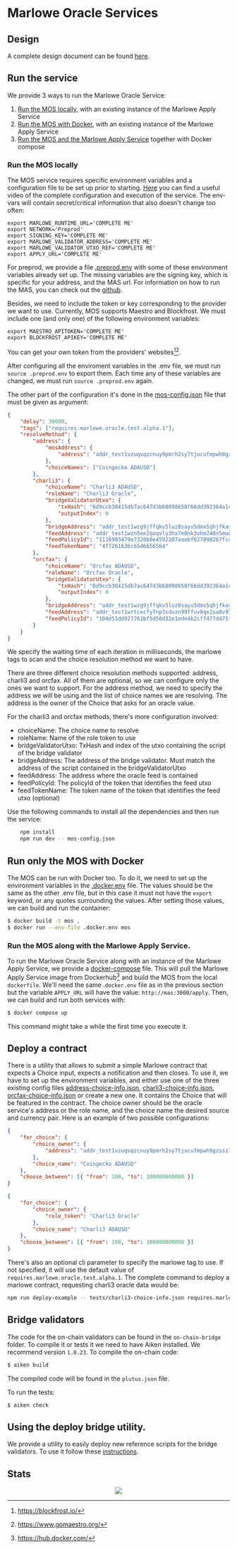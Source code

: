 # Marlowe Oracle Services

## Design

A complete design document can be found [here](./docs/design.md).

## Run the service

We provide 3 ways to run the Marlowe Oracle Service:

1. [Run the MOS locally](#run-the-mos-locally), with an existing instance of the Marlowe Apply Service
2. [Run the MOS with Docker](#run-only-the-mos-with-docker), with an existing instance of the Marlowe Apply Service
3. [Run the MOS and the Marlowe Apply Service](#run-the-mos-along-with-the-marlowe-apply-service) together with Docker compose

### Run the MOS locally

The MOS service requires specific environment variables and a configuration file to be set up prior to starting. [Here](https://www.youtube.com/watch?v=vHNLUrgpkik) you can find a useful video of the complete configuration and execution of the service. The env-vars will contain secret/critical information that also doesn't change too often:

```shell
export MARLOWE_RUNTIME_URL='COMPLETE ME'
export NETWORK='Preprod'
export SIGNING_KEY='COMPLETE ME'
export MARLOWE_VALIDATOR_ADDRESS='COMPLETE ME'
export MARLOWE_VALIDATOR_UTXO_REF='COMPLETE ME'
export APPLY_URL='COMPLETE ME'
```

For preprod, we provide a file [.preprod.env](.preprod.env) with some of these environment variables already set up. The missing variables are the signing key, which is specific for your address, and the MAS url. For information on how to run the MAS, you can check out the [github](https://github.com/marlowe-contrib/marlowe-apply-service).

Besides, we need to include the token or key corresponding to the provider we want to use. Currently, MOS supports Maestro and Blockfrost. We must include one (and only one) of the following environment variables:

```shell
export MAESTRO_APITOKEN='COMPLETE ME'
export BLOCKFROST_APIKEY='COMPLETE ME'
```

You can get your own token from the providers' websites[^1][^2].

After configuring all the enviroment variables in the .env file, we must run `source .preprod.env` to export them. Each time any of these variables are changed, we must run `source .preprod.env` again.

The other part of the configuration it's done in the [mos-config.json](./mos-config.json) file that must be given as argument:

```json
{
    "delay": 30000,
    "tags": ["requires.marlowe.oracle.test.alpha.1"],
    "resolveMethod": {
        "address": {
            "mosAddress": {
                "address": "addr_test1vzuqvqzcnuy9pmrh2sy7tjucufmpwh8gzssz7v6scn0e04gxdvna9"
            },
            "choiceNames": ["Coingecko ADAUSD"]
        },
        "charli3": {
            "choiceName": "Charli3 ADAUSD",
            "roleName": "Charli3 Oracle",
            "bridgeValidatorUtxo": {
                "txHash": "6d9ccb38415db7ac647d3b68098658f66dd392364a1ce42fede5a998187576b6",
                "outputIndex": 0
            },
            "bridgeAddress": "addr_test1wzg9jffqkv5luz8sayu5dmx5qhjfkayq090z0jmp3uqzmzq480snu",
            "feedAddress": "addr_test1wzn5ee2qaqvly3hx7e0nk3vhm240n5muq3plhjcnvx9ppjgf62u6a",
            "feedPolicyId": "1116903479e7320b8e4592207aaebf627898267fcd80e2d9646cbf07",
            "feedTokenName": "4f7261636c6546656564"
        },
        "orcfax": {
            "choiceName": "Orcfax ADAUSD",
            "roleName": "Orcfax Oracle",
            "bridgeValidatorUtxo": {
                "txHash": "6d9ccb38415db7ac647d3b68098658f66dd392364a1ce42fede5a998187576b6",
                "outputIndex": 0
            },
            "bridgeAddress": "addr_test1wzg9jffqkv5luz8sayu5dmx5qhjfkayq090z0jmp3uqzmzq480snu",
            "feedAddress": "addr_test1wrtcecfy7np3sduzn99ffuv8qx2sa8v977l0xql8ca7lgkgmktuc0",
            "feedPolicyId": "104d51dd927761bf5d50d32e1ede4b2cff477d475fe32f4f780a4b21"
        }
    }
}
```

We specify the waiting time of each iteration in milliseconds, the marlowe tags to scan and the choice resolution method we want to have.

There are three different choice resolution methods supported: address, charli3 and orcfax. All of them are optional, so we can configure only the ones we want to support. For the address method, we need to specify the address we will be using and the list of choice names we are resolving. The address is the owner of the Choice that asks for an oracle value.

For the charli3 and orcfax methods, there's more configuration involved:

-   choiceName: The choice name to resolve
-   roleName: Name of the role token to use
-   bridgeValidatorUtxo: TxHash and index of the utxo containing the script of the bridge validator
-   bridgeAddress: The address of the bridge validator. Must match the address of the script contained in the bridgeValidatorUtxo
-   feedAddress: The address where the oracle feed is contained
-   feedPolicyId: The policyId of the token that identifies the feed utxo
-   feedTokenName: The token name of the token that identifies the feed utxo (optional)

Use the following commands to install all the dependencies and then run the service:

```bash
    npm install
    npm run dev -- mos-config.json
```

## Run only the MOS with Docker

The MOS can be run with Docker too. To do it, we need to set up the environment variables in the [.docker.env](.docker.env) file. The values should be the same as the other .env file, but in this case it must not have the `export` keyword, or any quotes surrounding the values.
After setting those values, we can build and run the container:

```bash
$ docker build -t mos .
$ docker run --env-file .docker.env mos
```

### Run the MOS along with the Marlowe Apply Service.

To run the Marlowe Oracle Service along with an instance of the Marlowe Apply Service, we provide a [docker-compose](docker-compose.yaml) file. This will pull the Marlowe Apply Service image from Dockerhub[^3] and build the MOS from the local `dockerfile`. We'll need the same .`docker.env` file as in the previous section but the variable `APPLY_URL` will have the value: `http://mas:3000/apply`.
Then, we can build and run both services with:

```bash
$ docker compose up
```

This command might take a while the first time you execute it.

## Deploy a contract

There is a utility that allows to submit a simple Marlowe contract that expects a Choice input, expects a notification and then closes.
To use it, we have to set up the environment variables, and either use one of the three existing config files [address-choice-info.json](./tests/address-choice-info.json), [charli3-choice-info.json](./tests/charli3-choice-info.json), [orcfax-choice-info.json](./tests/orcfax-choice-info.json) or create a new one. It contains the Choice that will be featured in the contract.
The choice owner should be the oracle service's address or the role name, and the choice name the desired source and currency pair. Here is an example of two possible configurations:

```json
{
    "for_choice": {
        "choice_owner": {
            "address": "addr_test1vzuqvqzcnuy9pmrh2sy7tjucufmpwh8gzssz7v6scn0e04gxdvna9"
        },
        "choice_name": "Coingecko ADAUSD"
    },
    "choose_between": [{ "from": 100, "to": 100000000000 }]
}
```

```json
{
    "for_choice": {
        "choice_owner": {
            "role_token": "Charli3 Oracle"
        },
        "choice_name": "Charli3 ADAUSD"
    },
    "choose_between": [{ "from": 100, "to": 100000000000 }]
}
```

There's also an optional cli parameter to specify the marlowe tag to use. If not specified, it will use the default value of `requires.marlowe.oracle.test.alpha.1`.
The complete command to deploy a marlowe contract, requesting charli3 oracle data would be:

```bash
npm run deploy-example -- tests/charli3-choice-info.json requires.marlowe.oracle.test.alpha.2
```

## Bridge validators

The code for the on-chain validators can be found in the `on-chain-bridge` folder. To compile it or tests it we need to have Aiken installed. We recommend version `1.0.23`.
To compile the on-chain code:

```bash
$ aiken build
```

The compiled code will be found in the `plutus.json` file.

To run the tests:

```bash
$ aiken check
```

## Using the deploy bridge utility.

We provide a utility to easily deploy new reference scripts for the bridge validators. To use it follow these [instructions](./docs/how-to-use-deploy-bridge.md).

## Stats

<p align="center">
  <img src="https://repobeats.axiom.co/api/embed/50ff07bb288628e956db23e9899c5bd108134805.svg">
</p>

[^1]: <https://blockfrost.io/>
[^2]: <https://www.gomaestro.org/>
[^3]: <https://hub.docker.com/>
